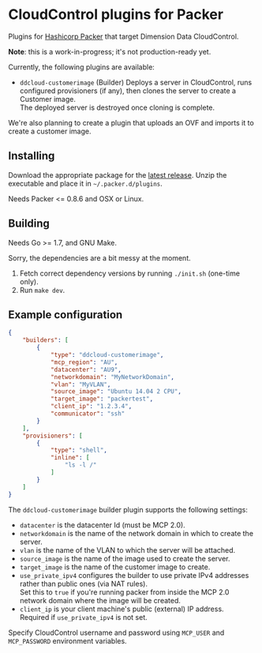 # CloudControl plugins for Packer

Plugins for [Hashicorp Packer](https://packer.io/) that target Dimension Data CloudControl.

**Note**: this is a work-in-progress; it's not production-ready yet.

Currently, the following plugins are available:

* `ddcloud-customerimage` (Builder) Deploys a server in CloudControl, runs configured provisioners (if any), then clones the server to create a Customer image.  
The deployed server is destroyed once cloning is complete.

We're also planning to create a plugin that uploads an OVF and imports it to create a customer image.

## Installing

Download the appropriate package for the [latest release](https://github.com/DimensionDataResearch/packer-plugins-ddcloud/releases/latest).
Unzip the executable and place it in `~/.packer.d/plugins`.

Needs Packer <= 0.8.6 and OSX or Linux.

## Building

Needs Go >= 1.7, and GNU Make.

Sorry, the dependencies are a bit messy at the moment.

1. Fetch correct dependency versions by running `./init.sh` (one-time only).
2. Run `make dev`.

## Example configuration

```json
{
	"builders": [
		{
			"type": "ddcloud-customerimage",
			"mcp_region": "AU",
			"datacenter": "AU9",
			"networkdomain": "MyNetworkDomain",
			"vlan": "MyVLAN",
            "source_image": "Ubuntu 14.04 2 CPU",
			"target_image": "packertest",
			"client_ip": "1.2.3.4",
			"communicator": "ssh"
		}
	],
	"provisioners": [
		{
			"type": "shell",
			"inline": [
				"ls -l /"
			]
		}
	]
}
```

The `ddcloud-customerimage` builder plugin supports the following settings:

* `datacenter` is the datacenter Id (must be MCP 2.0).
* `networkdomain` is the name of the network domain in which to create the server.
* `vlan` is the name of the VLAN to which the server will be attached.
* `source_image` is the name of the image used to create the server.
* `target_image` is the name of the customer image to create.
* `use_private_ipv4` configures the builder to use private IPv4 addresses rather than public ones (via NAT rules).  
Set this to `true` if you're running packer from inside the MCP 2.0 network domain where the image will be created.
* `client_ip` is your client machine's public (external) IP address.  
Required if `use_private_ipv4` is not set.

Specify CloudControl username and password using `MCP_USER` and `MCP_PASSWORD` environment variables.